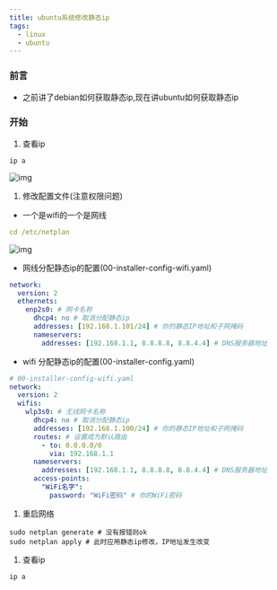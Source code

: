 ```yaml
---
title: ubuntu系统修改静态ip
tags:
  - linux
  - ubuntu
---
```


### 前言

* 之前讲了debian如何获取静态ip,现在讲ubuntu如何获取静态ip

### 开始
1. 查看ip

```shell
ip a
```

![img](https://img2.imgtp.com/2024/02/21/AKBHAcDm.png)

1. 修改配置文件(注意权限问题)

- 一个是wifi的一个是网线

```yaml
cd /etc/netplan
```

![img](https://img2.imgtp.com/2024/02/21/MxZ5f5In.png)

- 网线分配静态ip的配置(00-installer-config-wifi.yaml)

```yaml
network:
  version: 2
  ethernets:
    enp2s0: # 网卡名称
      dhcp4: no # 取消分配静态ip
      addresses: [192.168.1.101/24] # 你的静态IP地址和子网掩码
      nameservers:
        addresses: [192.168.1.1, 8.8.8.8, 8.8.4.4] # DNS服务器地址
```

- wifi 分配静态ip的配置(00-installer-config.yaml)

```yaml
# 00-installer-config-wifi.yaml
network:
  version: 2
  wifis:
    wlp3s0: # 无线网卡名称
      dhcp4: no # 取消分配静态ip
      addresses: [192.168.1.100/24] # 你的静态IP地址和子网掩码
      routes: # 设置成为默认路由
        - to: 0.0.0.0/0
          via: 192.168.1.1
      nameservers:
        addresses: [192.168.1.1, 8.8.8.8, 8.8.4.4] # DNS服务器地址
      access-points:
        "WiFi名字":
          password: "WiFi密码" # 你的WiFi密码
```

1. 重启网络

```shell
sudo netplan generate # 没有报错则ok
sudo netplan apply # 此时应用静态ip修改，IP地址发生改变
```

1. 查看ip

```shell
ip a
```

